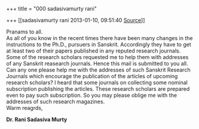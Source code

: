 +++
title = "000 sadasivamurty rani"

+++
[[sadasivamurty rani	2013-01-10, 09:51:40 [Source](https://groups.google.com/g/bvparishat/c/oVi1yvSD_PE)]]



  

Pranams to all.  
As all of you know in the recent times there have been many changes in the instructions to the Ph.D., pursuers in Sanskrit. Accordingly they have to get at least two of their papers published in any reputed research journals. Some of the research scholars requested me to help them with addresses of any Sanskrit reasearch journals. Hence this mail is submitted to you all. Can any one please help me with the addresses of such Sanskrit Research Journals which encourage the publication of the articles of upcoming research scholars? I heard that some journals on collecting some nominal subscription publishing the articles. These research scholars are prepared even to pay such subscription. So you may please oblige me with the addresses of such research magazines.  
Warm reagrds,  

**Dr. Rani Sadasiva Murty**

